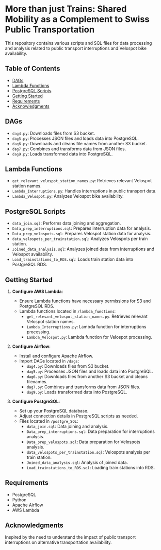 # More than just Trains: Shared Mobility as a Complement to Swiss Public Transportation
 

This repository contains various scripts and SQL files for data processing and analysis related to public transport interruptions and Velospot bike availability.

## Table of Contents

- [DAGs](#dags)
- [Lambda Functions](#lambda-functions)
- [PostgreSQL Scripts](#postgresql-scripts)
- [Getting Started](#getting-started)
- [Requirements](#requirements)
- [Acknowledgments](#acknowledgments)

## DAGs

- `dag4.py`: Downloads files from S3 bucket.
- `dag5.py`: Processes JSON files and loads data into PostgreSQL.
- `dag6.py`: Downloads and cleans file names from another S3 bucket.
- `dag7.py`: Combines and transforms data from JSON files.
- `dag9.py`: Loads transformed data into PostgreSQL.

## Lambda Functions

- `get_relevant_velospot_station_names.py`: Retrieves relevant Velospot station names.
- `Lambda_Interruptions.py`: Handles interruptions in public transport data.
- `Lambda_Velospot.py`: Analyzes Velospot bike availability.

## PostgreSQL Scripts

- `data_join.sql`: Performs data joining and aggregation.
- `Data_prep_interruptions.sql`: Prepares interruption data for analysis.
- `Data_prep_velospots.sql`: Prepares Velospot station data for analysis.
- `data_velospots_per_trainstation.sql`: Analyzes Velospots per train station.
- `Joined_data_analysis.sql`: Analyzes joined data from interruptions and Velospot availability.
- `Load_trainstations_to_RDS.sql`: Loads train station data into PostgreSQL RDS.

## Getting Started
1. **Configure AWS Lambda**:
   - Ensure Lambda functions have necessary permissions for S3 and PostgreSQL RDS.
   - Lambda functions located in `/lambda_functions`:
     - `get_relevant_velospot_station_names.py`: Retrieves relevant Velospot station names.
     - `Lambda_Interruptions.py`: Lambda function for interruptions processing.
     - `Lambda_Velospot.py`: Lambda function for Velospot processing.

2. **Configure Airflow**:
   - Install and configure Apache Airflow.
   - Import DAGs located in `/dags`:
     - `dag4.py`: Downloads files from S3 bucket.
     - `dag5.py`: Processes JSON files and loads data into PostgreSQL.
     - `dag6.py`: Downloads files from another S3 bucket and cleans filenames.
     - `dag7.py`: Combines and transforms data from JSON files.
     - `dag9.py`: Loads transformed data into PostgreSQL.

3. **Configure PostgreSQL**:
   - Set up your PostgreSQL database.
   - Adjust connection details in PostgreSQL scripts as needed.
   - Files located in `/postgre_SQL`:
     - `data_join.sql`: Data joining and analysis.
     - `Data_prep_interruptions.sql`: Data preparation for interruptions analysis.
     - `Data_prep_velospots.sql`: Data preparation for Velospots analysis.
     - `data_velospots_per_trainstation.sql`: Velospots analysis per train station.
     - `Joined_data_analysis.sql`: Analysis of joined data.
     - `Load_trainstations_to_RDS.sql`: Loading train stations into RDS.

## Requirements

- PostgreSQL
- Python
- Apache Airflow
- AWS Lambda 

## Acknowledgments

Inspired by the need to understand the impact of public transport interruptions on alternative transportation availability.
